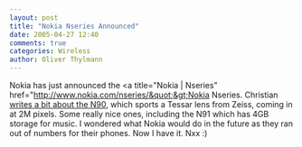 ```yaml
---
layout: post
title: "Nokia Nseries Announced"
date: 2005-04-27 12:40
comments: true
categories: Wireless
author: Oliver Thylmann
---
```



Nokia has just announced the &lt;a title=&quot;Nokia | Nseries&quot; href=&quot;http://www.nokia.com/nseries/&quot;&gt;Nokia Nseries. Christian [writes a bit about the N90](http://www.christianlindholm.com/christianlindholm/2005/04/nokia_n90_is_a_.html), which sports a Tessar lens from Zeiss, coming in at 2M pixels. Some really nice ones, including the N91 which has 4GB storage for music. I wondered what Nokia would do in the future as they ran out of numbers for their phones. Now I have it. Nxx :)

